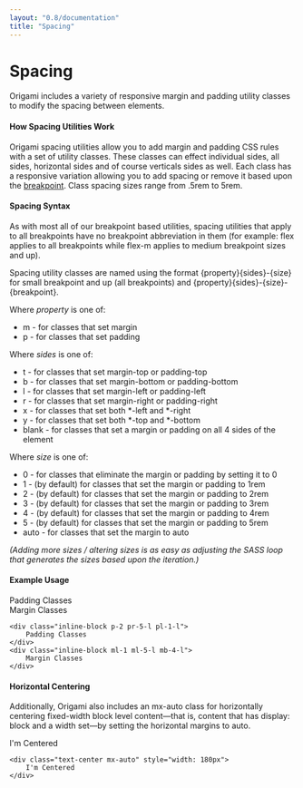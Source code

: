 ```yaml
---
layout: "0.8/documentation"
title: "Spacing"
---
```


<h1>Spacing</h1>
<p class="text-large">Origami includes a variety of responsive margin and padding utility classes to modify the spacing between elements.</p>
<div class="mt-3 mt-5-l"></div>


<h4>How Spacing Utilities Work</h4>
<p>Origami spacing utilities allow you to add margin and padding CSS rules with a set of utility classes. These classes can effect individual sides, all sides, horizontal sides and of course verticals sides as well. Each class has a responsive variation allowing you to add spacing or remove it based upon the <a href="/docs/breakpoints">breakpoint</a>. Class spacing sizes range from .5rem to 5rem.</p>
<div class="mt-3 mt-5-l"></div>


<h4>Spacing Syntax</h4>
<p>As with most all of our breakpoint based utilities, spacing utilities that apply to all breakpoints have no breakpoint abbreviation in them (for example: <span class="highlight">flex</span> applies to all breakpoints while <span class="highlight">flex-m</span> applies to medium breakpoint sizes and up).</p>
<p>Spacing utility classes are named using the format <span class="highlight">{property}{sides}-{size}</span> for small breakpoint and up (all breakpoints) and <span class="highlight">{property}{sides}-{size}-{breakpoint}</span>.</p>
<p>Where <em>property</em> is one of:</p>
<ul>
    <li><span class="highlight">m</span> - for classes that set margin</li>
    <li><span class="highlight">p</span> - for classes that set padding</li>
</ul>
<p>Where <em>sides</em> is one of:</p>
<ul>
    <li><span class="highlight">t</span> - for classes that set margin-top or padding-top</li>
    <li><span class="highlight">b</span> - for classes that set margin-bottom or padding-bottom</li>
    <li><span class="highlight">l</span> - for classes that set margin-left or padding-left</li>
    <li><span class="highlight">r</span> - for classes that set margin-right or padding-right</li>
    <li><span class="highlight">x</span> - for classes that set both *-left and *-right</li>
    <li><span class="highlight">y</span> - for classes that set both *-top and *-bottom</li>
    <li>blank - for classes that set a margin or padding on all 4 sides of the element</li>
</ul>
<p>Where <em>size</em> is one of:</p>
<ul>
<li><span class="highlight">0</span> - for classes that eliminate the <span class="highlight">margin</span> or <span class="highlight">padding</span> by setting it to <span class="highlight">0</span></li>
<li><span class="highlight">1</span> - (by default) for classes that set the <span class="highlight">margin</span> or <span class="highlight">padding</span> to <span class="highlight">1rem</span></li>
<li><span class="highlight">2</span> - (by default) for classes that set the <span class="highlight">margin</span> or <span class="highlight">padding</span> to <span class="highlight">2rem</span></li>
<li><span class="highlight">3</span> - (by default) for classes that set the <span class="highlight">margin</span> or <span class="highlight">padding</span> to <span class="highlight">3rem</span></li>
<li><span class="highlight">4</span> - (by default) for classes that set the <span class="highlight">margin</span> or <span class="highlight">padding</span> to <span class="highlight">4rem</span></li>
<li><span class="highlight">5</span> - (by default) for classes that set the <span class="highlight">margin</span> or <span class="highlight">padding</span> to <span class="highlight">5rem</span></li>
<li><span class="highlight">auto</span> - for classes that set the <span class="highlight">margin</span> to <span class="highlight">auto</span></li>
</ul>
<p><em>(Adding more sizes / altering sizes is as easy as adjusting the SASS loop that generates the sizes based upon the iteration.)</em></p>
<div class="mt-3 mt-5-l"></div>


<h4>Example Usage</h4>
<div class="demo-container text-small">
    <div class="demo-content inline-block p-2 pr-5-l pl-1-l">Padding Classes</div>
    <div class="demo-content inline-block ml-1 ml-5-l mb-4-l">Margin Classes</div>
</div>
<pre class="mt-0"><code class="language-html">&lt;div class="inline-block p-2 pr-5-l pl-1-l"&gt;
    Padding Classes
&lt;/div&gt;
&lt;div class="inline-block ml-1 ml-5-l mb-4-l"&gt;
    Margin Classes
&lt;/div&gt;</code></pre>
<div class="mt-3 mt-5-l"></div>


<h4>Horizontal Centering</h4>
<p>Additionally, Origami also includes an <span class="highlight">mx-auto</span> class for horizontally centering fixed-width block level content—that is, content that has display: block and a width set—by setting the horizontal margins to auto.</p>
<div class="demo-container text-small">
    <div class="demo-content text-center mx-auto" style="width: 180px">I'm Centered</div>
</div>
<pre class="mt-0"><code class="language-html">&lt;div class="text-center mx-auto" style="width: 180px"&gt;
    I'm Centered
&lt;/div&gt;</code></pre>
